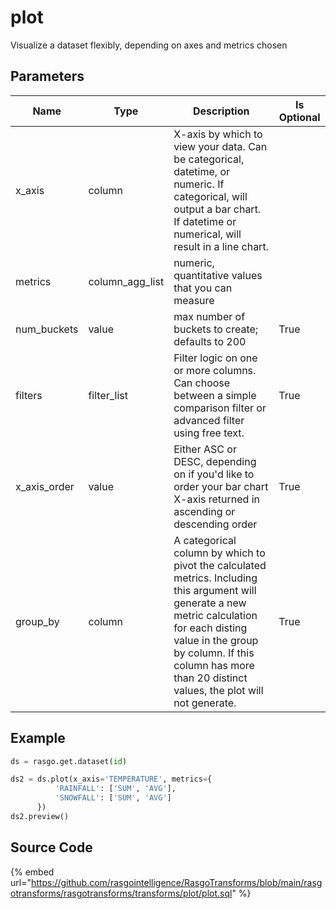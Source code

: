 

# plot

Visualize a dataset flexibly, depending on axes and metrics chosen

## Parameters

|     Name     |      Type       |                                                                                                                        Description                                                                                                                        | Is Optional |
| ------------ | --------------- | --------------------------------------------------------------------------------------------------------------------------------------------------------------------------------------------------------------------------------------------------------- | ----------- |
| x_axis       | column          | X-axis by which to view your data. Can be categorical, datetime, or numeric. If categorical, will output a bar chart. If datetime or numerical, will result in a line chart.                                                                              |             |
| metrics      | column_agg_list | numeric, quantitative values that you can measure                                                                                                                                                                                                         |             |
| num_buckets  | value           | max number of buckets to create; defaults to 200                                                                                                                                                                                                          | True        |
| filters      | filter_list     | Filter logic on one or more columns. Can choose between a simple comparison filter or advanced filter using free text.                                                                                                                                    | True        |
| x_axis_order | value           | Either ASC or DESC, depending on if you'd like to order your bar chart X-axis returned in ascending or descending order                                                                                                                                   | True        |
| group_by     | column          | A categorical column by which to pivot the calculated metrics. Including this argument will generate a new metric calculation for each disting value in the group by column. If this column has more than 20 distinct values, the plot will not generate. | True        |


## Example

```python
ds = rasgo.get.dataset(id)

ds2 = ds.plot(x_axis='TEMPERATURE', metrics={
          'RAINFALL': ['SUM', 'AVG'],
          'SNOWFALL': ['SUM', 'AVG']
      })
ds2.preview()
```

## Source Code

{% embed url="https://github.com/rasgointelligence/RasgoTransforms/blob/main/rasgotransforms/rasgotransforms/transforms/plot/plot.sql" %}


